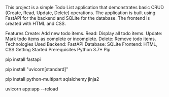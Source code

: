 This project is a simple Todo List application that demonstrates basic CRUD (Create, Read, Update, Delete) operations. 
The application is built using FastAPI for the backend and SQLite for the database. The frontend is created with HTML and CSS.

Features
Create: Add new todo items.
Read: Display all todo items.
Update: Mark todo items as complete or incomplete.
Delete: Remove todo items.
Technologies Used
Backend: FastAPI
Database: SQLite
Frontend: HTML, CSS
Getting Started
Prerequisites
Python 3.7+
Pip

pip install fastapi

pip install "uvicorn[standard]"

pip install python-multipart sqlalchemy jinja2


uvicorn app:app --reload
